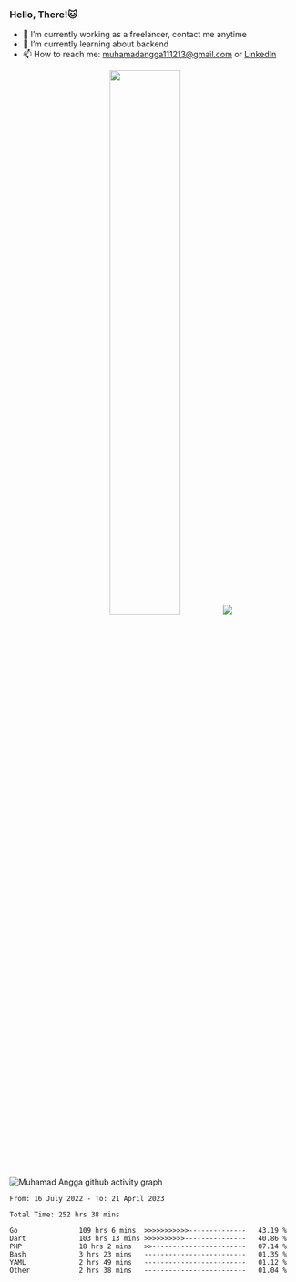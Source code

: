 
### Hello, There!🐱

- 🔭 I’m currently working as a freelancer, contact me anytime
- 🌱 I’m currently learning about backend
- 📫 How to reach me: [muhamadangga111213@gmail.com](mailto:muhamadangga111213@gmail.com) or [LinkedIn](https://www.linkedin.com/in/muhamad-angga)

<p align="center">
    <img width="49.5%" src="https://github-readme-stats.vercel.app/api?username=muhangga&count_private=true&theme=ocean_dark&show_icons=true" />
    &nbsp;
    <img src="https://github-readme-stats.vercel.app/api/top-langs/?username=muhangga&langs_count=8&layout=compact&theme=ocean_dark&show_icons=true" />
</p>

![Muhamad Angga github activity graph](https://github-readme-activity-graph.cyclic.app/graph?username=muhangga&custom_title=Angga&color=708090&theme=github-dark)


<!--START_SECTION:waka-->

```text
From: 16 July 2022 - To: 21 April 2023

Total Time: 252 hrs 38 mins

Go               109 hrs 6 mins  >>>>>>>>>>>--------------   43.19 %
Dart             103 hrs 13 mins >>>>>>>>>>---------------   40.86 %
PHP              18 hrs 2 mins   >>-----------------------   07.14 %
Bash             3 hrs 23 mins   -------------------------   01.35 %
YAML             2 hrs 49 mins   -------------------------   01.12 %
Other            2 hrs 38 mins   -------------------------   01.04 %
```

<!--END_SECTION:waka-->
